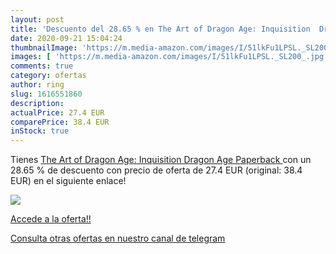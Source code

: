 ```yaml
---
layout: post
title: 'Descuento del 28.65 % en The Art of Dragon Age: Inquisition  Drag'
date: 2020-09-21 15:04:24
thumbnailImage: 'https://m.media-amazon.com/images/I/51lkFu1LPSL._SL200_.jpg'
images: [ 'https://m.media-amazon.com/images/I/51lkFu1LPSL._SL200_.jpg' ]
comments: true
category: ofertas
author: ring
slug: 1616551860
description:
actualPrice: 27.4 EUR
comparePrice: 38.4 EUR
inStock: true
---
```


Tienes [The Art of Dragon Age: Inquisition  Dragon Age  Paperback  ](https://www.amazon.com/dp/1616551860/?tag=redken08-20) con un 28.65 % de descuento con precio de oferta de 27.4 EUR (original: 38.4 EUR) en el siguiente enlace!

[![](https://m.media-amazon.com/images/I/51lkFu1LPSL._SL200_.jpg)](https://www.amazon.com/dp/1616551860/?tag=redken08-20)

[Accede a la oferta!!](https://www.amazon.com/dp/1616551860/?tag=redken08-20)

[Consulta otras ofertas en nuestro canal de telegram](https://t.me/s/ofertas25)
